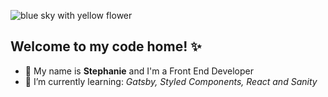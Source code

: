 ![blue sky with yellow flower](../main/github-banner.jpg)
## Welcome to my code home! :sparkles:

- :diamond_shape_with_a_dot_inside: My name is **Stephanie** and I'm a Front End Developer
- 🌱 I’m currently learning: _Gatsby, Styled Components, React and Sanity_
